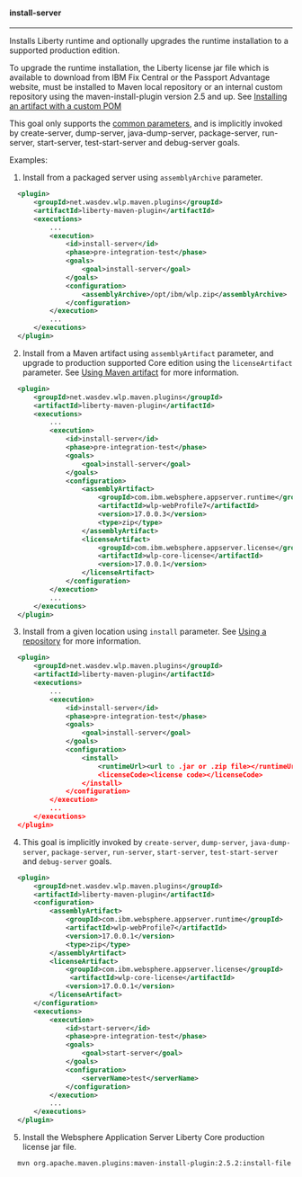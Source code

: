 #### install-server
---
Installs Liberty runtime and optionally upgrades the runtime installation to a supported production edition.

To upgrade the runtime installation, the Liberty license jar file which is available to download from IBM Fix Central or the Passport
Advantage website, must be installed to Maven local repository or an internal custom repository using the
maven-install-plugin version 2.5 and up. See [Installing an artifact with a custom POM](http://maven.apache.org/plugins/maven-install-plugin/examples/custom-pom-installation.html)

This goal only supports the [common parameters](common-parameters.md#common-parameters), and is implicitly invoked by create-server, dump-server, java-dump-server, package-server, run-server, start-server, test-start-server and debug-server goals.

Examples:
 1. Install from a packaged server using `assemblyArchive` parameter.
 
  ```xml
    <plugin>
        <groupId>net.wasdev.wlp.maven.plugins</groupId>
        <artifactId>liberty-maven-plugin</artifactId>
        <executions>
            ...
            <execution>
                <id>install-server</id>
                <phase>pre-integration-test</phase>
                <goals>
                    <goal>install-server</goal>
                </goals>
                <configuration>
                    <assemblyArchive>/opt/ibm/wlp.zip</assemblyArchive>
                </configuration>
            </execution>
            ...
        </executions>
    </plugin>
  ```
  
 2. Install from a Maven artifact using `assemblyArtifact` parameter, and upgrade to production supported Core edition using the `licenseArtifact` parameter.
 See [Using Maven artifact](installation-configuration.md#using-maven-artifact) for more information.
 
  ```xml
    <plugin>
        <groupId>net.wasdev.wlp.maven.plugins</groupId>
        <artifactId>liberty-maven-plugin</artifactId>
        <executions>
            ...
            <execution>
                <id>install-server</id>
                <phase>pre-integration-test</phase>
                <goals>
                    <goal>install-server</goal>
                </goals>
                <configuration>
                    <assemblyArtifact>
                        <groupId>com.ibm.websphere.appserver.runtime</groupId>
                        <artifactId>wlp-webProfile7</artifactId>
                        <version>17.0.0.3</version>
                        <type>zip</type>
                    </assemblyArtifact>
                    <licenseArtifact>
                        <groupId>com.ibm.websphere.appserver.license</groupId>
                        <artifactId>wlp-core-license</artifactId>
                        <version>17.0.0.1</version>
                    </licenseArtifact>
                </configuration>
            </execution>
            ...
        </executions>
    </plugin>
  ```
 3. Install from a given location using `install` parameter. See [Using a repository](installation-configuration.md#using-a-repository)  for more information. 
 
  ```xml
    <plugin>
        <groupId>net.wasdev.wlp.maven.plugins</groupId>
        <artifactId>liberty-maven-plugin</artifactId>
        <executions>
            ...
            <execution>
                <id>install-server</id>
                <phase>pre-integration-test</phase>
                <goals>
                    <goal>install-server</goal>
                </goals>
                <configuration>
                    <install>
                        <runtimeUrl><url to .jar or .zip file></runtimeUrl>
                        <licenseCode><license code></licenseCode>
                    </install>
                </configuration>
            </execution>
            ...
        </executions>
    </plugin>
  ```
4. This goal is implicitly invoked by `create-server`, `dump-server`, `java-dump-server`, `package-server`, `run-server`,
`start-server`, `test-start-server` and `debug-server` goals.

  ```xml
    <plugin>
        <groupId>net.wasdev.wlp.maven.plugins</groupId>
        <artifactId>liberty-maven-plugin</artifactId>
        <configuration>
            <assemblyArtifact>
                <groupId>com.ibm.websphere.appserver.runtime</groupId>
                <artifactId>wlp-webProfile7</artifactId>
                <version>17.0.0.1</version>
                <type>zip</type>
            </assemblyArtifact>
            <licenseArtifact>
                <groupId>com.ibm.websphere.appserver.license</groupId>
                 <artifactId>wlp-core-license</artifactId>
                <version>17.0.0.1</version>
            </licenseArtifact>
        </configuration>
        <executions>
            <execution>
                <id>start-server</id>
                <phase>pre-integration-test</phase>
                <goals>
                    <goal>start-server</goal>
                </goals>
                <configuration>
                    <serverName>test</serverName>
                </configuration>
            </execution>
            ...
        </executions>
    </plugin>
  ```

5. Install the Websphere Application Server Liberty Core production license jar file.

  ``` bash
    mvn org.apache.maven.plugins:maven-install-plugin:2.5.2:install-file -Dfile=wlp-core-license.jar
  ```

